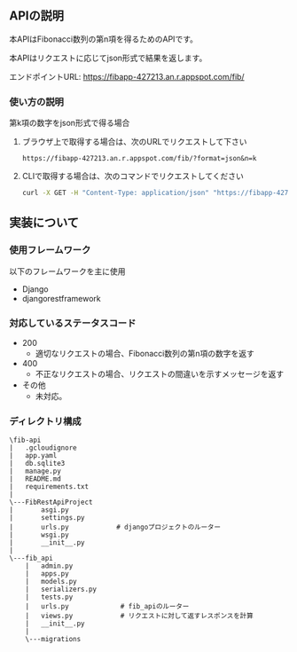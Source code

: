 ## APIの説明
本APIはFibonacci数列の第n項を得るためのAPIです。

本APIはリクエストに応じてjson形式で結果を返します。

エンドポイントURL: https://fibapp-427213.an.r.appspot.com/fib/

### 使い方の説明
第k項の数字をjson形式で得る場合

1. ブラウザ上で取得する場合は、次のURLでリクエストして下さい
    ```url
    https://fibapp-427213.an.r.appspot.com/fib/?format=json&n=k
    ```
2. CLIで取得する場合は、次のコマンドでリクエストしてください
    ```sh
    curl -X GET -H "Content-Type: application/json" "https://fibapp-427213.an.r.appspot.com/fib/?format=json&n=k"
    ```

## 実装について

### 使用フレームワーク
以下のフレームワークを主に使用
- Django
- djangorestframework

### 対応しているステータスコード
- 200
    - 適切なリクエストの場合、Fibonacci数列の第n項の数字を返す
- 400
    - 不正なリクエストの場合、リクエストの間違いを示すメッセージを返す
- その他
    - 未対応。

### ディレクトリ構成
```
\fib-api
|   .gcloudignore
|   app.yaml
|   db.sqlite3
|   manage.py
|   README.md
|   requirements.txt
|   
\---FibRestApiProject
|       asgi.py
|       settings.py
|       urls.py            # djangoプロジェクトのルーター
|       wsgi.py
|       __init__.py
|       
\---fib_api
    |   admin.py
    |   apps.py
    |   models.py
    |   serializers.py
    |   tests.py
    |   urls.py             # fib_apiのルーター
    |   views.py            # リクエストに対して返すレスポンスを計算
    |   __init__.py
    |   
    \---migrations
```
